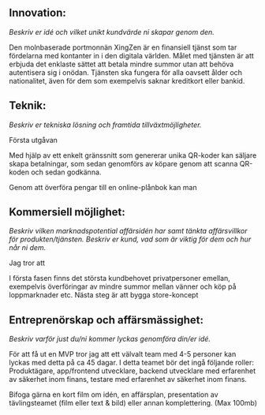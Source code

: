 

## Innovation:
*Beskriv er idé och vilket unikt kundvärde ni skapar genom den.*

Den molnbaserade portmonnän XingZen är en finansiell tjänst som tar fördelarna med kontanter in i den digitala världen.
Målet med tjänsten är att erbjuda det enklaste sättet att betala mindre summor utan att behöva autentisera sig i onödan.
Tjänsten ska fungera för alla oavsett ålder och nationalitet, även för dem som exempelvis saknar kreditkort eller bankid.


## Teknik:
*Beskriv er tekniska lösning och framtida tillväxtmöjligheter.*

Första utgåvan 

Med hjälp av ett enkelt gränssnitt som genererar unika QR-koder kan säljare skapa betalningar, 
som sedan genomförs av köpare genom att scanna QR-koden och sedan godkänna.

Genom att överföra pengar till en online-plånbok kan man 


## Kommersiell möjlighet:
*Beskriv vilken marknadspotential affärsidén har samt tänkta affärsvillkor för produkten/tjänsten.
Beskriv er kund, vad som är viktig för dem och hur når ni dem.*

Jag tror att 

I första fasen finns det största kundbehovet privatpersoner emellan, exempelvis överföringar av mindre summor
mellan vänner och köp på loppmarknader etc.
Nästa steg är att bygga store-koncept 


## Entreprenörskap och affärsmässighet:
*Beskriv varför just du/ni kommer lyckas genomföra din/er idé.*

För att få ut en MVP tror jag att ett välvalt team med 4-5 personer kan lyckas med detta på ca 45 dagar. 
I detta teamet bör det ingå följande roller: Produktägare, app/frontend utvecklare, backend utvecklare 
med erfarenhet av säkerhet inom finans, testare med erfarenhet av säkerhet inom finans.



Bifoga gärna en kort film om idén, en affärsplan, presentation av tävlingsteamet (film eller text & bild) eller annan komplettering. (Max 100mb)
